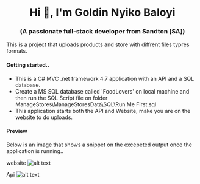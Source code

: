 <h1 align="center">Hi 👋, I'm Goldin Nyiko Baloyi</h1>
<h3 align="center">(A passionate full-stack developer from Sandton [SA])</h3>
<p>This is a project that uploads products and store with diffrent files typres formats.</P>
<h4>Getting started..</h4>
<ul>
  <li>This is a C# MVC .net framework 4.7 application with an API and a SQL database.</li>
  <li>Create a MS SQL database called 'FoodLovers' on local machine and then run the SQL Script file on folder ManageStores\ManageStoresData\SQL\Run Me First.sql</li> 
  <li>This application starts both the API and Website, make you are on the website to do uploads.</li>
</ul>
<h4>Preview</h4>
<p >Below is an image that shows a snippet on the excepeted output once the application is running..</P>

website
![alt text](https://github.com/Goldin123/StoreManager/assets/17449653/ef06bd4d-fa01-40aa-a795-e5d9c1e864d1)

Api
![alt text](https://github.com/Goldin123/StoreManager/assets/17449653/74f81f72-ad27-4113-82fa-d91d3be170d4)
